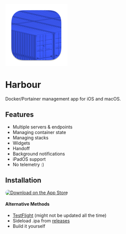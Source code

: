 <img src="Shared/Assets.xcassets/AppIcon.appiconset/AppIcon-macOS-1024x1024.png" width="196" alt="Harbour App Icon">

# Harbour
Docker/Portainer management app for iOS and macOS.

## Features
- Multiple servers & endpoints
- Managing container state
- Managing stacks
- Widgets
- Handoff
- Background notifications
- iPadOS support
- No telemetry :)

## Installation
<a href="https://apps.apple.com/app/apple-store/id1582439659?pt=123432919&ct=github&mt=8"><img src="https://tools.applemediaservices.com/api/badges/download-on-the-app-store/black/en-us?size=250x83&amp;releaseDate=1712361600" alt="Download on the App Store" style="border-radius: 13px; width: 200px; height: 66px;"></a>

#### Alternative Methods
- [TestFlight](https://testflight.apple.com/join/F2vK7xo4) (might not be updated all the time)
- Sideload .ipa from [releases](https://github.com/rrroyal/Harbour/releases/latest)
- Build it yourself
